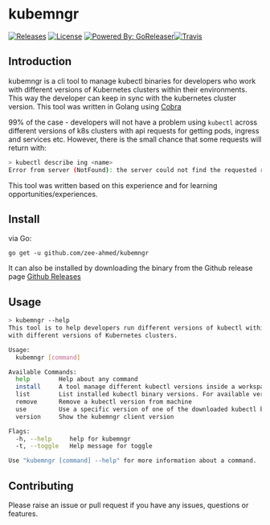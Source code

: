 # kubemngr

[![Releases](https://img.shields.io/github/release/zee-ahmed/kubemngr.svg?style=flat-square)](https://github.com/zee-ahmed/kubemngr/releases/latest) [![License](https://img.shields.io/badge/License-Apache%202.0-blue.svg)](/LICENSE) <!-- [![SayThanks.io]()] --> [![Powered By: GoReleaser](https://img.shields.io/badge/powered%20by-goreleaser-green.svg?style=flat-square)](https://github.com/goreleaser)[![Travis](https://img.shields.io/travis/zee-ahmed/kubemngr/master.svg?style=flat-square)](https://travis-ci.org/zee-ahmed/kubemngr)

## Introduction

kubemngr is a cli tool to manage kubectl binaries for developers who work with different versions of Kubernetes clusters within their environments. This way the developer can keep in sync with the kubernetes cluster version. This tool was written in Golang using [Cobra](https://github.com/spf13/cobra)

99% of the case - developers will not have a problem using `kubectl` across different versions of k8s clusters with api requests for getting pods, ingress and services etc. However, there is the small chance that some requests will return with:

```bash
> kubectl describe ing <name>
Error from server (NotFound): the server could not find the requested resource
```

This tool was written based on this experience and for learning opportunities/experiences.

## Install

via Go:
```
go get -u github.com/zee-ahmed/kubemngr
```
It can also be installed by downloading the binary from the Github release page [Github Releases](https://github.com/zee-ahmed/kubemngr/releases)

## Usage
```bash
> kubemngr --help
This tool is to help developers run different versions of kubectl within their workspace and to support working
with different versions of Kubernetes clusters.

Usage:
  kubemngr [command]

Available Commands:
  help        Help about any command
  install     A tool manage different kubectl versions inside a workspace.
  list        List installed kubectl binary versions. For available versions, see --remote
  remove      Remove a kubectl version from machine
  use         Use a specific version of one of the downloaded kubectl binaries
  version     Show the kubemngr client version

Flags:
  -h, --help     help for kubemngr
  -t, --toggle   Help message for toggle

Use "kubemngr [command] --help" for more information about a command.
```

## Contributing

Please raise an issue or pull request if you have any issues, questions or features.
